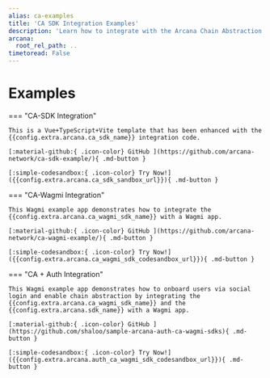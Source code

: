 ```yaml
---
alias: ca-examples
title: 'CA SDK Integration Examples'
description: 'Learn how to integrate with the Arcana Chain Abstraction SDK and enable unified balance for dApp users.'
arcana:
  root_rel_path: ..
timetoread: False
---
```


# Examples

=== "CA-SDK Integration"

    This is a Vue+TypeScript+Vite template that has been enhanced with the {{config.extra.arcana.ca_sdk_name}} integration code.

    [:material-github:{ .icon-color} GitHub ](https://github.com/arcana-network/ca-sdk-example/){ .md-button }
    
    [:simple-codesandbox:{ .icon-color} Try Now!]({{config.extra.arcana.ca_sdk_sandbox_url}}){ .md-button }

=== "CA-Wagmi Integration"

    This Wagmi example app demonstrates how to integrate the {{config.extra.arcana.ca_wagmi_sdk_name}} with a Wagmi app.

    [:material-github:{ .icon-color} GitHub ](https://github.com/arcana-network/ca-wagmi-example/){ .md-button }
    
    [:simple-codesandbox:{ .icon-color} Try Now!]({{config.extra.arcana.ca_wagmi_sdk_codesandbox_url}}){ .md-button }

=== "CA + Auth Integration"

    This Wagmi example app demonstrates how to onboard users via social login and enable chain abstraction by integrating the {{config.extra.arcana.ca_wagmi_sdk_name}} and the {{config.extra.arcana.sdk_name}} with a Wagmi app.

    [:material-github:{ .icon-color} GitHub ](https://github.com/shaloo/sample-arcana-auth-ca-wagmi-sdks){ .md-button }
    
    [:simple-codesandbox:{ .icon-color} Try Now!]({{config.extra.arcana.auth_ca_wagmi_sdk_codesandbox_url}}){ .md-button }
